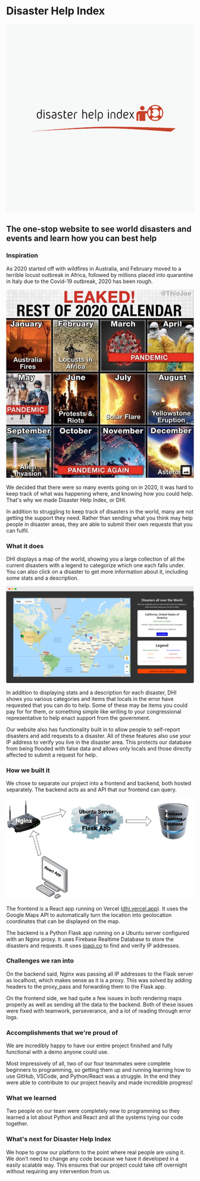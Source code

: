 # Disaster Help Index
![Disaster Help Index Logo](logos/dhi-both.png)
## The one-stop website to see world disasters and events and learn how you can best help

### Inspiration
As 2020 started off with wildfires in Australia, and February moved to a terrible locust outbreak in Africa, followed by millions placed into quarantine in Italy due to the Covid-19 outbreak, 2020 has been rough. 

![2020 Calendar Meme](logos/leaked-rest-of-2020-calendar-meme.jpg)

We decided that there were so many events going on in 2020, it was hard to keep track of what was happening where, and knowing how you could help. That's why we made Disaster Help Index, or DHI.

In addition to struggling to keep track of disasters in the world, many are not getting the support they need. Rather than sending what you think may help people in disaster areas, they are able to submit their own requests that you can fulfil. 
### What it does
DHI displays a map of the world, showing you a large collection of all the current disasters with a legend to categorize which one each falls under. You can also click on a disaster to get more information about it, including some stats and a description.

![Map Demo](logos/map-demo-prty.png)

In addition to displaying stats and a description for each disaster, DHI shows you various categories and items that locals in the error have requested that you can do to help. Some of these may be items you could pay for for them, or something simple like writing to your congressional representative to help enact support from the government. 

Our website also has functionality built in to allow people to self-report disasters and add requests to a disaster. All of these features also use your IP address to verify you live in the disaster area. This protects our database from being flooded with false data and allows only locals and those directly affected to submit a request for help.
### How we built it
We chose to separate our project into a frontend and backend, both hosted separately. The backend acts as and API that our frontend can query. 

![Server Architecture](logos/server-setup.png)

The frontend is a React app running on Vercel ([dhi.vercel.app](https://dhi.vercel.app)). It uses the Google Maps API to automatically turn the location into geolocation coordinates that can be displayed on the map.

The backend is a Python Flask app running on a Ubuntu server configured with an Nginx proxy. It uses Firebase Realtime Database to store the disasters and requests. It uses [ipapi.co](https://ipapi.co) to find and verify IP addresses. 
### Challenges we ran into
On the backend said, Nginx was passing all IP addresses to the Flask server as localhost, which makes sense as it is a proxy. This was solved by adding headers to the proxy_pass and forwarding them to the Flask app.

On the frontend side, we had quite a few issues in both rendering maps properly as well as sending all the data to the backend. Both of these issues were fixed with teamwork, perseverance, and a lot of reading through error logs.
### Accomplishments that we're proud of
We are incredibly happy to have our entire project finished and fully functional with a demo anyone could use. 

Most impressively of all, two of our four teammates were complete beginners to programming, so getting them up and running learning how to use GitHub, VSCode, and Python/React was a struggle. In the end they were able to contribute to our project heavily and made incredible progress!
### What we learned
Two people on our team were completely new to programming so they learned a lot about Python and React and all the systems tying our code together. 
### What's next for Disaster Help Index
We hope to grow our platform to the point where real people are using it. We don't need to change any code because we have it developed in a easily scalable way. This ensures that our project could take off overnight without requiring any intervention from us.